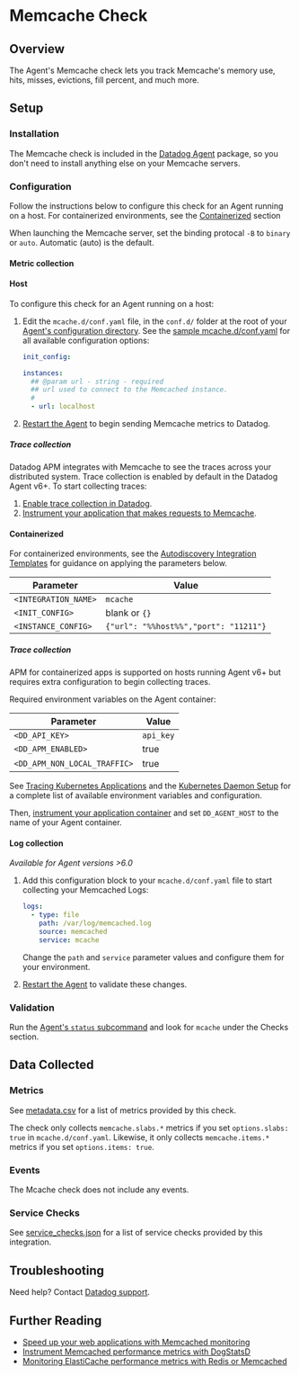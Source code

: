 # Memcache Check

## Overview

The Agent's Memcache check lets you track Memcache's memory use, hits, misses, evictions, fill percent, and much more.

## Setup

### Installation

The Memcache check is included in the [Datadog Agent][1] package, so you don't need to install anything else on your Memcache servers.

### Configuration

Follow the instructions below to configure this check for an Agent running on a host. For containerized environments, see the [Containerized](#containerized) section

When launching the Memcache server, set the binding protocal `-B` to `binary` or `auto`. Automatic (auto) is the default.

#### Metric collection

<!-- xxx tabs xxx -->
<!-- xxx tab "Host" xxx -->

#### Host

To configure this check for an Agent running on a host:

1. Edit the `mcache.d/conf.yaml` file, in the `conf.d/` folder at the root of your [Agent's configuration directory][2]. See the [sample mcache.d/conf.yaml][3] for all available configuration options:

   ```yaml
   init_config:

   instances:
     ## @param url - string - required
     ## url used to connect to the Memcached instance.
     #
     - url: localhost
   ```

2. [Restart the Agent][4] to begin sending Memcache metrics to Datadog.

##### Trace collection

Datadog APM integrates with Memcache to see the traces across your distributed system. Trace collection is enabled by default in the Datadog Agent v6+. To start collecting traces:

1. [Enable trace collection in Datadog][5].
2. [Instrument your application that makes requests to Memcache][6].

<!-- xxz tab xxx -->
<!-- xxx tab "Containerized" xxx -->

#### Containerized

For containerized environments, see the [Autodiscovery Integration Templates][7] for guidance on applying the parameters below.

| Parameter            | Value                                 |
| -------------------- | ------------------------------------- |
| `<INTEGRATION_NAME>` | `mcache`                              |
| `<INIT_CONFIG>`      | blank or `{}`                         |
| `<INSTANCE_CONFIG>`  | `{"url": "%%host%%","port": "11211"}` |

##### Trace collection

APM for containerized apps is supported on hosts running Agent v6+ but requires extra configuration to begin collecting traces.

Required environment variables on the Agent container:

| Parameter            | Value                                                                      |
| -------------------- | -------------------------------------------------------------------------- |
| `<DD_API_KEY>` | `api_key`                                                                  |
| `<DD_APM_ENABLED>`      | true                                                              |
| `<DD_APM_NON_LOCAL_TRAFFIC>`  | true |

See [Tracing Kubernetes Applications][8] and the [Kubernetes Daemon Setup][9] for a complete list of available environment variables and configuration.

Then, [instrument your application container][6] and set `DD_AGENT_HOST` to the name of your Agent container.

#### Log collection

_Available for Agent versions >6.0_

1. Add this configuration block to your `mcache.d/conf.yaml` file to start collecting your Memcached Logs:

   ```yaml
   logs:
     - type: file
       path: /var/log/memcached.log
       source: memcached
       service: mcache
   ```

    Change the `path` and `service` parameter values and configure them for your environment.

2. [Restart the Agent][4] to validate these changes.

<!-- xxz tab xxx -->
<!-- xxz tabs xxx -->

### Validation

Run the [Agent's `status` subcommand][10] and look for `mcache` under the Checks section.

## Data Collected

### Metrics

See [metadata.csv][11] for a list of metrics provided by this check.

The check only collects `memcache.slabs.*` metrics if you set `options.slabs: true` in `mcache.d/conf.yaml`. Likewise, it only collects `memcache.items.*` metrics if you set `options.items: true`.

### Events

The Mcache check does not include any events.

### Service Checks

See [service_checks.json][12] for a list of service checks provided by this integration.

## Troubleshooting

Need help? Contact [Datadog support][13].

## Further Reading

- [Speed up your web applications with Memcached monitoring][14]
- [Instrument Memcached performance metrics with DogStatsD][15]
- [Monitoring ElastiCache performance metrics with Redis or Memcached][16]

[1]: https://app.datadoghq.com/account/settings#agent
[2]: https://docs.datadoghq.com/agent/guide/agent-configuration-files/#agent-configuration-directory
[3]: https://github.com/DataDog/integrations-core/blob/master/mcache/datadog_checks/mcache/data/conf.yaml.example
[4]: https://docs.datadoghq.com/agent/guide/agent-commands/#start-stop-and-restart-the-agent
[5]: https://docs.datadoghq.com/tracing/send_traces/
[6]: https://docs.datadoghq.com/tracing/setup/
[7]: https://docs.datadoghq.com/agent/kubernetes/integrations/
[8]: https://docs.datadoghq.com/agent/kubernetes/apm/?tab=java
[9]: https://docs.datadoghq.com/agent/kubernetes/daemonset_setup/?tab=k8sfile#apm-and-distributed-tracing
[10]: https://docs.datadoghq.com/agent/guide/agent-commands/#agent-status-and-information
[11]: https://github.com/DataDog/integrations-core/blob/master/mcache/metadata.csv
[12]: https://github.com/DataDog/integrations-core/blob/master/mcache/assets/service_checks.json
[13]: https://docs.datadoghq.com/help/
[14]: https://www.datadoghq.com/blog/speed-up-web-applications-memcached
[15]: https://www.datadoghq.com/blog/instrument-memcached-performance-metrics-dogstatsd
[16]: https://www.datadoghq.com/blog/monitoring-elasticache-performance-metrics-with-redis-or-memcached
